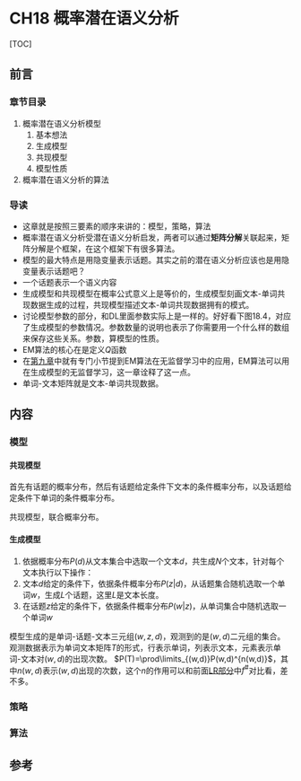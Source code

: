 # CH18 概率潜在语义分析

[TOC]

## 前言

### 章节目录

1. 概率潜在语义分析模型
   1. 基本想法
   1. 生成模型
   1. 共现模型
   1. 模型性质
1. 概率潜在语义分析的算法

### 导读

- 这章就是按照三要素的顺序来讲的：模型，策略，算法
- 概率潜在语义分析受潜在语义分析启发，两者可以通过**矩阵分解**关联起来，矩阵分解是个框架，在这个框架下有很多算法。
- 模型的最大特点是用隐变量表示话题。其实之前的潜在语义分析应该也是用隐变量表示话题吧？
- 一个话题表示一个语义内容
- 生成模型和共现模型在概率公式意义上是等价的，生成模型刻画文本-单词共现数据生成的过程，共现模型描述文本-单词共现数据拥有的模式。
- 讨论模型参数的部分，和DL里面参数实际上是一样的。好好看下图18.4，对应了生成模型的参数情况。参数数量的说明也表示了你需要用一个什么样的数组来保存这些关系。参数，算模型的性质。
- EM算法的核心在是定义$Q$函数
- 在[第九章](../CH09/README.md)中就有专门小节提到EM算法在无监督学习中的应用，EM算法可以用在生成模型的无监督学习，这一章诠释了这一点。
- 单词-文本矩阵就是文本-单词共现数据。

## 内容

### 模型
#### 共现模型
首先有话题的概率分布，然后有话题给定条件下文本的条件概率分布，以及话题给定条件下单词的条件概率分布。

共现模型，联合概率分布。
#### 生成模型
1. 依据概率分布$P(d)$从文本集合中选取一个文本$d$，共生成$N$个文本，针对每个文本执行以下操作：
1. 文本$d$给定的条件下，依据条件概率分布$P(z|d)$，从话题集合随机选取一个单词$w$，生成$L$个话题，这里$L$是文本长度。
1. 在话题$z$给定的条件下，依据条件概率分布$P(w|z)$，从单词集合中随机选取一个单词$w$

模型生成的是单词-话题-文本三元组$(w,z,d)$，观测到的是$(w,d)$二元组的集合。观测数据表示为单词文本矩阵$T$的形式，行表示单词，列表示文本，元素表示单词-文本对$(w,d)$的出现次数。
$P(T)=\prod\limits_{(w,d)}P(w,d)^{n(w,d)}$，其中$n(w,d)$表示$(w,d)$出现的次数，这个$n$的作用可以和前面[LR部分](../CH06/README.md)中$f^\#$对比看，差不多。

### 策略

### 算法


## 参考

